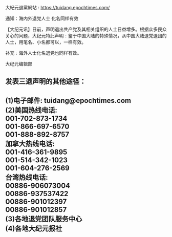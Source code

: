 大紀元退黨網站 : https://tuidang.epochtimes.com/

通知：海内外退党人士 化名同样有效

【大纪元讯】日前，声明退出共产党及其相关组织的人士日益增多。根据众多民众关心的问题，大纪元特此声明﹕鉴于中国大陆的特殊情况，从中国大陆退党退团的人士，用笔名、小名都可以，一样有效。

补充﹕海外人士化名退党也同样有效。

大纪元编辑部

<h2>发表三退声明的其他途径：<h2>
(1)电子邮件: tuidang@epochtimes.com<br>
(2)美国热线电话:<br>
001-702-873-1734<br>
001-866-697-6570<br>
001-888-892-8757<br>
加拿大热线电话:<br>
001-416-361-9895<br>
001-514-342-1023<br>
001-604-276-2569<br>
台湾热线电话:<br>
00886-906073004<br>
00886-937537422<br>
00886-901012397<br>
00886-901012857<br>
(3)各地退党团队服务中心<br>
(4)各地大纪元报社<br>
